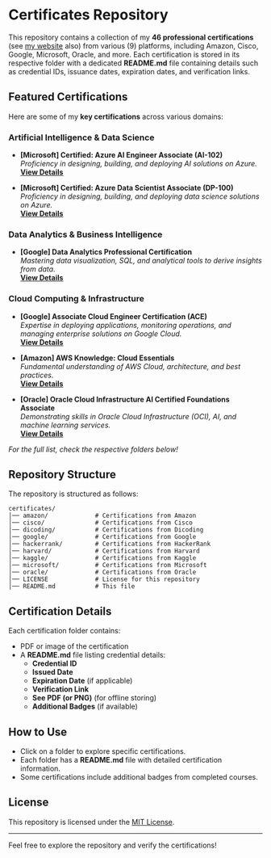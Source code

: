 # Certificates Repository  

This repository contains a collection of my **46 professional certifications** (see [my website](https://muhammadravi251001.github.io/) also) from various (9) platforms, including Amazon, Cisco, Google, Microsoft, Oracle, and more. Each certification is stored in its respective folder with a dedicated **README.md** file containing details such as credential IDs, issuance dates, expiration dates, and verification links.

## Featured Certifications  

Here are some of my **key certifications** across various domains:  

### Artificial Intelligence & Data Science
- **[Microsoft] Certified: Azure AI Engineer Associate (AI-102)**  
  *Proficiency in designing, building, and deploying AI solutions on Azure.*  
  **[View Details](/microsoft/README.md#-microsoft-certified-azure-ai-engineer-associate-ai-102)**  

- **[Microsoft] Certified: Azure Data Scientist Associate (DP-100)**  
  *Proficiency in designing, building, and deploying data science solutions on Azure.*  
  **[View Details](/microsoft/README.md#-microsoft-certified-azure-data-scientist-associate-dp-100)**  
  

### Data Analytics & Business Intelligence  
- **[Google] Data Analytics Professional Certification**  
  *Mastering data visualization, SQL, and analytical tools to derive insights from data.*  
  **[View Details](/google/README.md#-data-analytics-professional-certification)**  


### Cloud Computing & Infrastructure
- **[Google] Associate Cloud Engineer Certification (ACE)**  
  *Expertise in deploying applications, monitoring operations, and managing enterprise solutions on Google Cloud.*  
  **[View Details](/google/README.md#-associate-cloud-engineer-certification-ace)**

- **[Amazon] AWS Knowledge: Cloud Essentials**  
  *Fundamental understanding of AWS Cloud, architecture, and best practices.*  
  **[View Details](/amazon/README.md#-amazon-certifications)**  

- **[Oracle] Oracle Cloud Infrastructure AI Certified Foundations Associate**  
  *Demonstrating skills in Oracle Cloud Infrastructure (OCI), AI, and machine learning services.*  
  **[View Details](/oracle/README.md#-oracle-cloud-infrastructure-2023-ai-certified-foundations-associate)**  

*For the full list, check the respective folders below!*

## Repository Structure  

The repository is structured as follows:  

```
certificates/
│── amazon/             # Certifications from Amazon
│── cisco/              # Certifications from Cisco
│── dicoding/           # Certifications from Dicoding
│── google/             # Certifications from Google
│── hackerrank/         # Certifications from HackerRank
│── harvard/            # Certifications from Harvard
│── kaggle/             # Certifications from Kaggle
│── microsoft/          # Certifications from Microsoft
│── oracle/             # Certifications from Oracle
│── LICENSE             # License for this repository
│── README.md           # This file
```

## Certification Details  

Each certification folder contains:  
- PDF or image of the certification
- A **README.md** file listing credential details:
  - **Credential ID**
  - **Issued Date**
  - **Expiration Date** (if applicable)
  - **Verification Link**
  - **See PDF (or PNG)** (for offline storing)
  - **Additional Badges** (if available)

## How to Use  

- Click on a folder to explore specific certifications.  
- Each folder has a **README.md** file with detailed certification information.  
- Some certifications include additional badges from completed courses.  

## License  

This repository is licensed under the [MIT License](LICENSE).  

---
Feel free to explore the repository and verify the certifications!